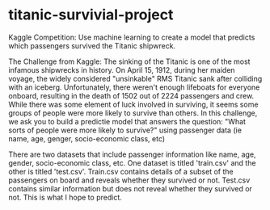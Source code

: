 # titanic-survivial-project
Kaggle Competition: Use machine learning to create a model that predicts which passengers survived the Titanic shipwreck. 

The Challenge from Kaggle: 
The sinking of the Titanic is one of the most infamous shipwrecks in history. On April 15, 1912, during her maiden voyage, the widely considered "unsinkable" RMS Titanic sank after colliding with an iceberg. Unfortunately, there weren't enough lifeboats for everyone onboard, resulting in the death of 1502 out of 2224 passengers and crew. 
While there was some element of luck involved in surviving, it seems some groups of people were more likely to survive than others. 
In this challenge, we ask you to build a predictie model that answers the question: "What sorts of people were more likely to survive?" using passenger data (ie name, age, genger, socio-economic class, etc)

There are two datasets that include passenger information like name, age, gender, socio-economic class, etc. One dataset is titled 'train.csv' and the other is titled 'test.csv'. Train.csv contains details of a subset of the passengers on board and reveals whether they survived or not. Test.csv contains similar information but does not reveal whether they survived or not. This is what I hope to predict. 
